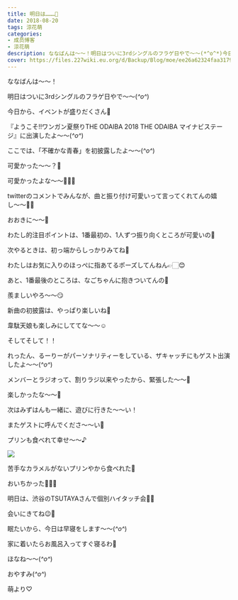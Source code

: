 ```yaml
---
title: 明日は………🍬
date: 2018-08-20
tags: 涼花萌
categories: 
- 成员博客
- 涼花萌
description: ななばんは〜〜！明日はついに3rdシングルのフラゲ日やで〜〜(*^o^*)今日から、イベントが盛りだくさん💓『ようこそ!!ワンガン夏祭りTHE ODAIBA 2018 THE O...
cover: https://files.227wiki.eu.org/d/Backup/Blog/moe/ee26a62324faa3179ee6667c002f4.jpg 
---
```






ななばんは〜〜！



明日はついに3rdシングルのフラゲ日やで〜〜(*^o^*)







今日から、イベントが盛りだくさん💓









『ようこそ!!ワンガン夏祭りTHE ODAIBA 2018 THE ODAIBA マイナビステージ』に出演したよ〜〜(*^o^*)






ここでは、「不確かな青春」を初披露したよ〜〜(*^o^*)





可愛かった〜〜？💓


可愛かったよな〜〜💓💓💓







twitterのコメントでみんなが、曲と振り付け可愛いって言ってくれてんの嬉し〜〜🙈💓



おおきに〜〜💓







わたし的注目ポイントは、1番最初の、1人ずつ振り向くところが可愛いの💓




次やるときは、初っ端からしっかりみてね💓





わたしはお気に入りのほっぺに指あてるポーズしてんねん👉🏻😊







あと、1番最後のところは、なごちゃんに抱きついてんの💓



羨ましいやろ〜〜😏






新曲の初披露は、やっぱり楽しいね💓




韋駄天娘も楽しみにしててな〜〜☺️












そしてそして！！



れったん、るーりーがパーソナリティーをしている、ザキャッチにもゲスト出演したよ〜〜(*^o^*)






メンバーとラジオって、割りラジ以来やったから、緊張した〜〜🙈





楽しかったな〜〜💓





次はみずはんも一緒に、遊びに行きた〜〜い！




またゲストに呼んでくださ〜〜い💓





プリンも食べれて幸せ〜〜♪


![](https://files.227wiki.eu.org/d/Backup/Blog/moe/ee26a62324faa3179ee6667c002f4.jpg)




苦手なカラメルがないプリンやから食べれた💓



おいちかった💓💓💓












明日は、渋谷のTSUTAYAさんで個別ハイタッチ会🙌🏻



会いにきてね😉💓





眠たいから、今日は早寝をします〜〜(*^o^*)



家に着いたらお風呂入ってすぐ寝るわ🍬








ほなね〜〜(*^o^*)



おやすみ(*^o^*)





萌より♡


